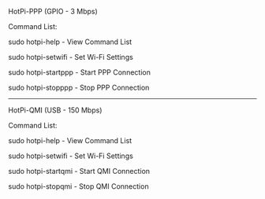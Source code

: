 
HotPi-PPP (GPIO - 3 Mbps)

Command List:

sudo hotpi-help - View Command List

sudo hotpi-setwifi - Set Wi-Fi Settings

sudo hotpi-startppp - Start PPP Connection

sudo hotpi-stopppp - Stop PPP Connection

------------------------------------------

HotPi-QMI (USB - 150 Mbps)

Command List:

sudo hotpi-help - View Command List

sudo hotpi-setwifi - Set Wi-Fi Settings

sudo hotpi-startqmi - Start QMI Connection

sudo hotpi-stopqmi - Stop QMI Connection

